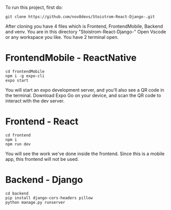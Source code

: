 To run this project, first do:

    git clone https://github.com/nov8devs/Stoistrom-React-Django-.git

After cloning you have 4 files which is Frontend, FrontendMobile, Backend and venv.
You are in this directory "Stoistrom-React-Django-" Open Vscode or any workspace you like. You have 2 terminal open.

# FrontendMobile - ReactNative

    cd frontendMobile
    npm i -g expo-cli
    expo start

You will start an expo development server, and you'll also see a QR code in the terminal.
Download Expo Go on your device, and scan the QR code to interact with the dev server.

# Frontend - React

    cd frontend
    npm i 
    npm run dev

You will see the work we've done inside the frontend.
Since this is a mobile app, this frontend will not be used.

# Backend - Django

    cd backend
    pip install django-cors-headers pillow
    python manage.py runserver
